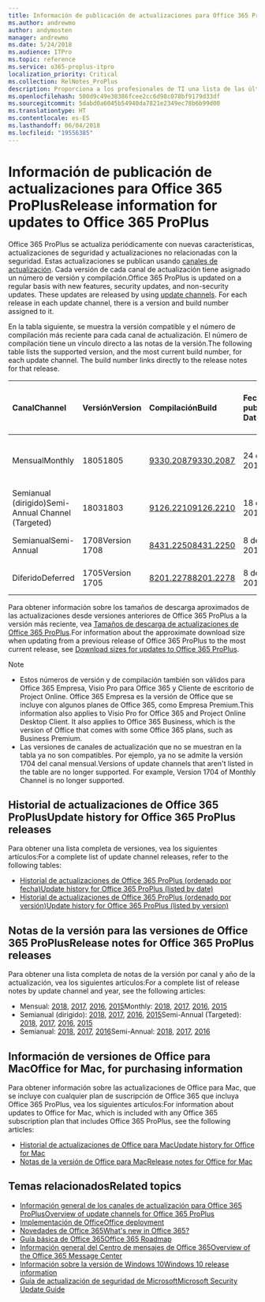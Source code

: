 ```yaml
---
title: Información de publicación de actualizaciones para Office 365 ProPlus
ms.author: andrewmo
author: andymosten
manager: andrewmo
ms.date: 5/24/2018
ms.audience: ITPro
ms.topic: reference
ms.service: o365-proplus-itpro
localization_priority: Critical
ms.collection: RelNotes_ProPlus
description: Proporciona a los profesionales de TI una lista de las últimas versiones de Office 365 ProPlus para cada canal de actualización y vínculos a notas de la versión y el historial de actualizaciones.
ms.openlocfilehash: 500d9c49e38386fcee2cc6d98c078bf9179d33df
ms.sourcegitcommit: 5dabd0a6045b54940da7821e2349ec78b6b99d00
ms.translationtype: HT
ms.contentlocale: es-ES
ms.lasthandoff: 06/04/2018
ms.locfileid: "19556385"
---
```

# <a name="release-information-for-updates-to-office-365-proplus"></a><span data-ttu-id="a4ec5-103">Información de publicación de actualizaciones para Office 365 ProPlus</span><span class="sxs-lookup"><span data-stu-id="a4ec5-103">Release information for updates to Office 365 ProPlus</span></span>

<span data-ttu-id="a4ec5-p101">Office 365 ProPlus se actualiza periódicamente con nuevas características, actualizaciones de seguridad y actualizaciones no relacionadas con la seguridad. Estas actualizaciones se publican usando [canales de actualización](https://docs.microsoft.com/deployoffice/overview-of-update-channels-for-office-365-proplus). Cada versión de cada canal de actualización tiene asignado un número de versión y compilación.</span><span class="sxs-lookup"><span data-stu-id="a4ec5-p101">Office 365 ProPlus is updated on a regular basis with new features, security updates, and non-security updates. These updates are released by using [update channels](https://docs.microsoft.com/deployoffice/overview-of-update-channels-for-office-365-proplus). For each release in each update channel, there is a version and build number assigned to it.</span></span> 

<span data-ttu-id="a4ec5-p102">En la tabla siguiente, se muestra la versión compatible y el número de compilación más reciente para cada canal de actualización. El número de compilación tiene un vínculo directo a las notas de la versión.</span><span class="sxs-lookup"><span data-stu-id="a4ec5-p102">The following table lists the supported version, and the most current build number, for each update channel. The build number links directly to the release notes for that release.</span></span> 

  
|<span data-ttu-id="a4ec5-109">**Canal**</span><span class="sxs-lookup"><span data-stu-id="a4ec5-109">**Channel**</span></span>|<span data-ttu-id="a4ec5-110">**Versión**</span><span class="sxs-lookup"><span data-stu-id="a4ec5-110">**Version**</span></span>|<span data-ttu-id="a4ec5-111">**Compilación**</span><span class="sxs-lookup"><span data-stu-id="a4ec5-111">**Build**</span></span>|<span data-ttu-id="a4ec5-112">**Fecha de publicación**</span><span class="sxs-lookup"><span data-stu-id="a4ec5-112">**Release Date**</span></span>|<span data-ttu-id="a4ec5-113">**Versión actual admitida hasta**</span><span class="sxs-lookup"><span data-stu-id="a4ec5-113">**Current version supported until**</span></span>|
|:-----|:-----|:-----|:-----|:-----|
|<span data-ttu-id="a4ec5-114">Mensual</span><span class="sxs-lookup"><span data-stu-id="a4ec5-114">Monthly</span></span>  <br/> |<span data-ttu-id="a4ec5-115">1805</span><span class="sxs-lookup"><span data-stu-id="a4ec5-115">1805</span></span>  <br/> |[<span data-ttu-id="a4ec5-116">9330.2087</span><span class="sxs-lookup"><span data-stu-id="a4ec5-116">9330.2087</span></span>](monthly-channel-2018.md#version-1805-may-24)  <br/> | <span data-ttu-id="a4ec5-117">24 de mayo de 2018</span><span class="sxs-lookup"><span data-stu-id="a4ec5-117">May 24, 2018</span></span>  <br/> |<span data-ttu-id="a4ec5-118">Se publica la versión 1806</span><span class="sxs-lookup"><span data-stu-id="a4ec5-118">Version 1806 is released</span></span> <br/>|
|<span data-ttu-id="a4ec5-119">Semianual (dirigido)</span><span class="sxs-lookup"><span data-stu-id="a4ec5-119">Semi-Annual Channel (Targeted)</span></span>  <br/> |<span data-ttu-id="a4ec5-120">1803</span><span class="sxs-lookup"><span data-stu-id="a4ec5-120">1803</span></span>  <br/> |[<span data-ttu-id="a4ec5-121">9126.2210</span><span class="sxs-lookup"><span data-stu-id="a4ec5-121">9126.2210</span></span>](semi-annual-channel-targeted-2018.md#version-1803-may-18)  <br/> | <span data-ttu-id="a4ec5-122">18 de mayo de 2018</span><span class="sxs-lookup"><span data-stu-id="a4ec5-122">May 18, 2018</span></span>  <br/> |<span data-ttu-id="a4ec5-123">11 de septiembre de 2018</span><span class="sxs-lookup"><span data-stu-id="a4ec5-123">September 11, 2018</span></span> <br/>|
|<span data-ttu-id="a4ec5-124">Semianual</span><span class="sxs-lookup"><span data-stu-id="a4ec5-124">Semi-Annual</span></span> <br/> |<span data-ttu-id="a4ec5-125">1708</span><span class="sxs-lookup"><span data-stu-id="a4ec5-125">Version 1708</span></span>  <br/> | [<span data-ttu-id="a4ec5-126">8431.2250</span><span class="sxs-lookup"><span data-stu-id="a4ec5-126">8431.2250</span></span>](semi-annual-channel-2018.md#version-1708-may-8) <br/> |<span data-ttu-id="a4ec5-127">8 de mayo de 2018</span><span class="sxs-lookup"><span data-stu-id="a4ec5-127">May 8, 2018</span></span>  <br/> |<span data-ttu-id="a4ec5-128">12 de marzo de 2019</span><span class="sxs-lookup"><span data-stu-id="a4ec5-128">March 12, 2019</span></span> <br/>|
|<span data-ttu-id="a4ec5-129">Diferido</span><span class="sxs-lookup"><span data-stu-id="a4ec5-129">Deferred</span></span> <br/> |<span data-ttu-id="a4ec5-130">1705</span><span class="sxs-lookup"><span data-stu-id="a4ec5-130">Version 1705</span></span>  <br/> |[<span data-ttu-id="a4ec5-131">8201.2278</span><span class="sxs-lookup"><span data-stu-id="a4ec5-131">8201.2278</span></span>](semi-annual-channel-2018.md#version-1705-may-8)  <br/> | <span data-ttu-id="a4ec5-132">8 de mayo de 2018</span><span class="sxs-lookup"><span data-stu-id="a4ec5-132">May 8, 2018</span></span>  <br/> |<span data-ttu-id="a4ec5-133">10 de julio de 2018</span><span class="sxs-lookup"><span data-stu-id="a4ec5-133">July 10, 2018</span></span> <br/>|

<span data-ttu-id="a4ec5-134">Para obtener información sobre los tamaños de descarga aproximados de las actualizaciones desde versiones anteriores de Office 365 ProPlus a la versión más reciente, vea [Tamaños de descarga de actualizaciones de Office 365 ProPlus](download-sizes-office365-proplus-updates.md).</span><span class="sxs-lookup"><span data-stu-id="a4ec5-134">For information about the approximate download size when updating from a previous release of Office 365 ProPlus to the most current release, see [Download sizes for updates to Office 365 ProPlus](download-sizes-office365-proplus-updates.md).</span></span>

> [!NOTE]
> - <span data-ttu-id="a4ec5-p103">Estos números de versión y de compilación también son válidos para Office 365 Empresa, Visio Pro para Office 365 y Cliente de escritorio de Project Online. Office 365 Empresa es la versión de Office que se incluye con algunos planes de Office 365, como Empresa Premium.</span><span class="sxs-lookup"><span data-stu-id="a4ec5-p103">This information also applies to Visio Pro for Office 365 and Project Online Desktop Client. It also applies to Office 365 Business, which is the version of Office that comes with some Office 365 plans, such as Business Premium.</span></span>
> - <span data-ttu-id="a4ec5-p104">Las versiones de canales de actualización que no se muestran en la tabla ya no son compatibles. Por ejemplo, ya no se admite la versión 1704 del canal mensual.</span><span class="sxs-lookup"><span data-stu-id="a4ec5-p104">Versions of update channels that aren't listed in the table are no longer supported. For example, Version 1704 of Monthly Channel is no longer supported.</span></span> 


## <a name="update-history-for-office-365-proplus-releases"></a><span data-ttu-id="a4ec5-139">Historial de actualizaciones de Office 365 ProPlus</span><span class="sxs-lookup"><span data-stu-id="a4ec5-139">Update history for Office 365 ProPlus releases</span></span>

<span data-ttu-id="a4ec5-140">Para obtener una lista completa de versiones, vea los siguientes artículos:</span><span class="sxs-lookup"><span data-stu-id="a4ec5-140">For a complete list of update channel releases, refer to the following tables:</span></span>
 - [<span data-ttu-id="a4ec5-141">Historial de actualizaciones de Office 365 ProPlus (ordenado por fecha)</span><span class="sxs-lookup"><span data-stu-id="a4ec5-141">Update history for Office 365 ProPlus (listed by date)</span></span>](update-history-office365-proplus-by-date.md)
 - [<span data-ttu-id="a4ec5-142">Historial de actualizaciones de Office 365 ProPlus (ordenado por versión)</span><span class="sxs-lookup"><span data-stu-id="a4ec5-142">Update history for Office 365 ProPlus (listed by version)</span></span>](update-history-office365-proplus-by-version.md)

## <a name="release-notes-for-office-365-proplus-releases"></a><span data-ttu-id="a4ec5-143">Notas de la versión para las versiones de Office 365 ProPlus</span><span class="sxs-lookup"><span data-stu-id="a4ec5-143">Release notes for Office 365 ProPlus releases</span></span>

<span data-ttu-id="a4ec5-144">Para obtener una lista completa de notas de la versión por canal y año de la actualización, vea los siguientes artículos:</span><span class="sxs-lookup"><span data-stu-id="a4ec5-144">For a complete list of release notes by update channel and year, see the following articles:</span></span>
 - <span data-ttu-id="a4ec5-145">Mensual: [2018](monthly-channel-2018.md), [2017](monthly-channel-2017.md), [2016](monthly-channel-2016.md), [2015](monthly-channel-2015.md)</span><span class="sxs-lookup"><span data-stu-id="a4ec5-145">Monthly: [2018](monthly-channel-2018.md), [2017](monthly-channel-2017.md), [2016](monthly-channel-2016.md), [2015](monthly-channel-2015.md)</span></span>
 - <span data-ttu-id="a4ec5-146">Semianual (dirigido): [2018](semi-annual-channel-targeted-2018.md), [2017](semi-annual-channel-targeted-2017.md), [2016](semi-annual-channel-targeted-2016.md), [2015](semi-annual-channel-targeted-2015.md)</span><span class="sxs-lookup"><span data-stu-id="a4ec5-146">Semi-Annual (Targeted): [2018](semi-annual-channel-targeted-2018.md), [2017](semi-annual-channel-targeted-2017.md), [2016](semi-annual-channel-targeted-2016.md), [2015](semi-annual-channel-targeted-2015.md)</span></span>
 - <span data-ttu-id="a4ec5-147">Semianual: [2018](semi-annual-channel-2018.md), [2017](semi-annual-channel-2017.md), [2016](semi-annual-channel-2016.md)</span><span class="sxs-lookup"><span data-stu-id="a4ec5-147">Semi-Annual: [2018](semi-annual-channel-2018.md), [2017](semi-annual-channel-2017.md), [2016](semi-annual-channel-2016.md)</span></span>

## <a name="office-for-mac-release-information"></a><span data-ttu-id="a4ec5-148">Información de versiones de Office para Mac</span><span class="sxs-lookup"><span data-stu-id="a4ec5-148">Office for Mac, for purchasing information</span></span>

<span data-ttu-id="a4ec5-149">Para obtener información sobre las actualizaciones de Office para Mac, que se incluye con cualquier plan de suscripción de Office 365 que incluya Office 365 ProPlus, vea los siguientes artículos:</span><span class="sxs-lookup"><span data-stu-id="a4ec5-149">For information about updates to Office for Mac, which is included with any Office 365 subscription plan that includes Office 365 ProPlus, see the following articles:</span></span>
 - [<span data-ttu-id="a4ec5-150">Historial de actualizaciones de Office para Mac</span><span class="sxs-lookup"><span data-stu-id="a4ec5-150">Update history for Office for Mac</span></span>](update-history-office-for-mac.md)
 - [<span data-ttu-id="a4ec5-151">Notas de la versión de Office para Mac</span><span class="sxs-lookup"><span data-stu-id="a4ec5-151">Release notes for Office for Mac</span></span>](release-notes-office-for-mac.md)


## <a name="related-topics"></a><span data-ttu-id="a4ec5-152">Temas relacionados</span><span class="sxs-lookup"><span data-stu-id="a4ec5-152">Related topics</span></span>

- [<span data-ttu-id="a4ec5-153">Información general de los canales de actualización para Office 365 ProPlus</span><span class="sxs-lookup"><span data-stu-id="a4ec5-153">Overview of update channels for Office 365 ProPlus</span></span>](https://docs.microsoft.com/deployoffice/overview-of-update-channels-for-office-365-proplus)
- [<span data-ttu-id="a4ec5-154">Implementación de Office</span><span class="sxs-lookup"><span data-stu-id="a4ec5-154">Office deployment</span></span>](https://docs.microsoft.com/deployoffice/)
- [<span data-ttu-id="a4ec5-155">Novedades de Office 365</span><span class="sxs-lookup"><span data-stu-id="a4ec5-155">What's new in Office 365?</span></span>](https://support.office.com/article/95c8d81d-08ba-42c1-914f-bca4603e1426)
- [<span data-ttu-id="a4ec5-156">Guía básica de Office 365</span><span class="sxs-lookup"><span data-stu-id="a4ec5-156">Office 365 Roadmap</span></span>](https://products.office.com/business/office-365-roadmap)
- [<span data-ttu-id="a4ec5-157">Información general del Centro de mensajes de Office 365</span><span class="sxs-lookup"><span data-stu-id="a4ec5-157">Overview of the Office 365 Message Center</span></span>](https://support.office.com/article/38fb3333-bfcc-4340-a37b-deda509c2093)
- [<span data-ttu-id="a4ec5-158">Información sobre la versión de Windows 10</span><span class="sxs-lookup"><span data-stu-id="a4ec5-158">Windows 10 release information</span></span>](https://www.microsoft.com/itpro/windows-10/release-information)
- [<span data-ttu-id="a4ec5-159">Guía de actualización de seguridad de Microsoft</span><span class="sxs-lookup"><span data-stu-id="a4ec5-159">Microsoft Security Update Guide</span></span>](https://portal.msrc.microsoft.com/)